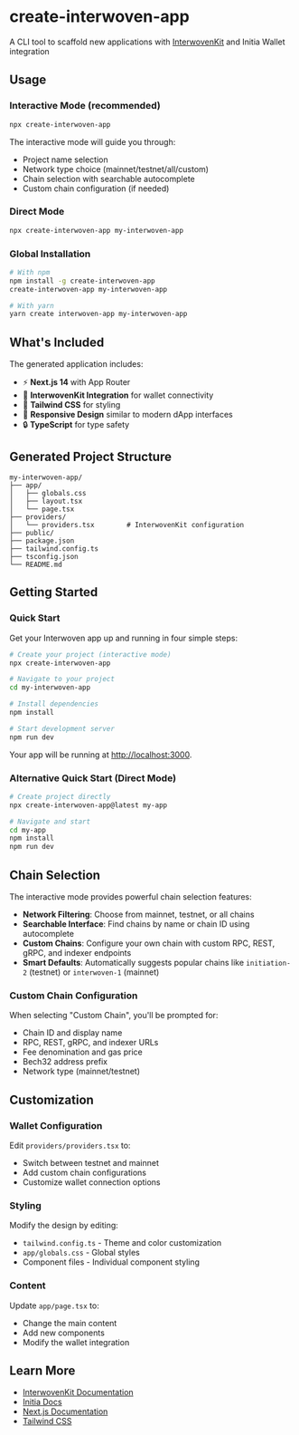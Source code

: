 # create-interwoven-app

A CLI tool to scaffold new applications with [InterwovenKit](https://docs.initia.xyz/interwovenkit) and Initia Wallet integration

## Usage

### Interactive Mode (recommended)

```bash
npx create-interwoven-app
```

The interactive mode will guide you through:

- Project name selection
- Network type choice (mainnet/testnet/all/custom)
- Chain selection with searchable autocomplete
- Custom chain configuration (if needed)

### Direct Mode

```bash
npx create-interwoven-app my-interwoven-app
```

### Global Installation

```bash
# With npm
npm install -g create-interwoven-app
create-interwoven-app my-interwoven-app

# With yarn
yarn create interwoven-app my-interwoven-app
```

## What's Included

The generated application includes:

- ⚡ **Next.js 14** with App Router
- 🔗 **InterwovenKit Integration** for wallet connectivity
- 🎨 **Tailwind CSS** for styling
- 📱 **Responsive Design** similar to modern dApp interfaces
- 🔒 **TypeScript** for type safety

## Generated Project Structure

```
my-interwoven-app/
├── app/
│   ├── globals.css
│   ├── layout.tsx
│   └── page.tsx
├── providers/
│   └── providers.tsx        # InterwovenKit configuration
├── public/
├── package.json
├── tailwind.config.ts
├── tsconfig.json
└── README.md
```

## Getting Started

### Quick Start

Get your Interwoven app up and running in four simple steps:

```bash
# Create your project (interactive mode)
npx create-interwoven-app

# Navigate to your project
cd my-interwoven-app

# Install dependencies
npm install

# Start development server
npm run dev
```

Your app will be running at [http://localhost:3000](http://localhost:3000).

### Alternative Quick Start (Direct Mode)

```bash
# Create project directly
npx create-interwoven-app@latest my-app

# Navigate and start
cd my-app
npm install
npm run dev
```

## Chain Selection

The interactive mode provides powerful chain selection features:

- **Network Filtering**: Choose from mainnet, testnet, or all chains
- **Searchable Interface**: Find chains by name or chain ID using autocomplete
- **Custom Chains**: Configure your own chain with custom RPC, REST, gRPC, and indexer endpoints
- **Smart Defaults**: Automatically suggests popular chains like `initiation-2` (testnet) or `interwoven-1` (mainnet)

### Custom Chain Configuration

When selecting "Custom Chain", you'll be prompted for:

- Chain ID and display name
- RPC, REST, gRPC, and indexer URLs
- Fee denomination and gas price
- Bech32 address prefix
- Network type (mainnet/testnet)

## Customization

### Wallet Configuration

Edit `providers/providers.tsx` to:

- Switch between testnet and mainnet
- Add custom chain configurations
- Customize wallet connection options

### Styling

Modify the design by editing:

- `tailwind.config.ts` - Theme and color customization
- `app/globals.css` - Global styles
- Component files - Individual component styling

### Content

Update `app/page.tsx` to:

- Change the main content
- Add new components
- Modify the wallet integration

## Learn More

- [InterwovenKit Documentation](https://docs.initia.xyz/interwovenkit)
- [Initia Docs](https://docs.initia.xyz)
- [Next.js Documentation](https://nextjs.org/docs)
- [Tailwind CSS](https://tailwindcss.com/docs)

